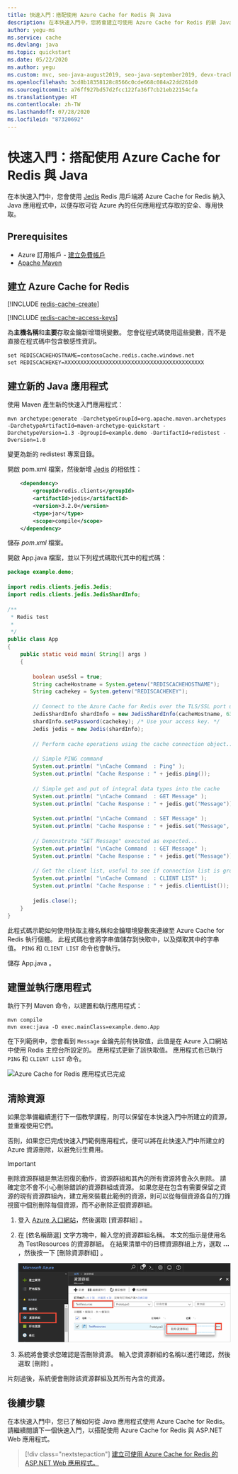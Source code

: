 ```yaml
---
title: 快速入門：搭配使用 Azure Cache for Redis 與 Java
description: 在本快速入門中，您將會建立可使用 Azure Cache for Redis 的新 Java 應用程式
author: yegu-ms
ms.service: cache
ms.devlang: java
ms.topic: quickstart
ms.date: 05/22/2020
ms.author: yegu
ms.custom: mvc, seo-java-august2019, seo-java-september2019, devx-track-java
ms.openlocfilehash: 3cd8b18358128c8566c0cde668c084a22dd261d0
ms.sourcegitcommit: a76ff927bd57d2fcc122fa36f7cb21eb22154cfa
ms.translationtype: HT
ms.contentlocale: zh-TW
ms.lasthandoff: 07/28/2020
ms.locfileid: "87320692"
---
```

# <a name="quickstart-use-azure-cache-for-redis-with-java"></a>快速入門：搭配使用 Azure Cache for Redis 與 Java

在本快速入門中，您會使用 [Jedis](https://github.com/xetorthio/jedis) Redis 用戶端將 Azure Cache for Redis 納入 Java 應用程式中，以便存取可從 Azure 內的任何應用程式存取的安全、專用快取。

## <a name="prerequisites"></a>Prerequisites

- Azure 訂用帳戶 - [建立免費帳戶](https://azure.microsoft.com/free/)
- [Apache Maven](https://maven.apache.org/download.cgi)

## <a name="create-an-azure-cache-for-redis"></a>建立 Azure Cache for Redis

[!INCLUDE [redis-cache-create](../../includes/redis-cache-create.md)]

[!INCLUDE [redis-cache-access-keys](../../includes/redis-cache-access-keys.md)]

為**主機名稱**和**主要**存取金鑰新增環境變數。 您會從程式碼使用這些變數，而不是直接在程式碼中包含敏感性資訊。

```CMD 
set REDISCACHEHOSTNAME=contosoCache.redis.cache.windows.net
set REDISCACHEKEY=XXXXXXXXXXXXXXXXXXXXXXXXXXXXXXXXXXXXXXXXXXXX
```

## <a name="create-a-new-java-app"></a>建立新的 Java 應用程式

使用 Maven 產生新的快速入門應用程式：

```CMD
mvn archetype:generate -DarchetypeGroupId=org.apache.maven.archetypes -DarchetypeArtifactId=maven-archetype-quickstart -DarchetypeVersion=1.3 -DgroupId=example.demo -DartifactId=redistest -Dversion=1.0
```

變更為新的 redistest  專案目錄。

開啟 pom.xml  檔案，然後新增 [Jedis](https://github.com/xetorthio/jedis) 的相依性：

```xml
    <dependency>
        <groupId>redis.clients</groupId>
        <artifactId>jedis</artifactId>
        <version>3.2.0</version>
        <type>jar</type>
        <scope>compile</scope>
    </dependency>
```

儲存 *pom.xml* 檔案。

開啟 App.java  檔案，並以下列程式碼取代其中的程式碼：

```java
package example.demo;

import redis.clients.jedis.Jedis;
import redis.clients.jedis.JedisShardInfo;

/**
 * Redis test
 *
 */
public class App 
{
    public static void main( String[] args )
    {

        boolean useSsl = true;
        String cacheHostname = System.getenv("REDISCACHEHOSTNAME");
        String cachekey = System.getenv("REDISCACHEKEY");

        // Connect to the Azure Cache for Redis over the TLS/SSL port using the key.
        JedisShardInfo shardInfo = new JedisShardInfo(cacheHostname, 6380, useSsl);
        shardInfo.setPassword(cachekey); /* Use your access key. */
        Jedis jedis = new Jedis(shardInfo);      

        // Perform cache operations using the cache connection object...

        // Simple PING command        
        System.out.println( "\nCache Command  : Ping" );
        System.out.println( "Cache Response : " + jedis.ping());

        // Simple get and put of integral data types into the cache
        System.out.println( "\nCache Command  : GET Message" );
        System.out.println( "Cache Response : " + jedis.get("Message"));

        System.out.println( "\nCache Command  : SET Message" );
        System.out.println( "Cache Response : " + jedis.set("Message", "Hello! The cache is working from Java!"));

        // Demonstrate "SET Message" executed as expected...
        System.out.println( "\nCache Command  : GET Message" );
        System.out.println( "Cache Response : " + jedis.get("Message"));

        // Get the client list, useful to see if connection list is growing...
        System.out.println( "\nCache Command  : CLIENT LIST" );
        System.out.println( "Cache Response : " + jedis.clientList());

        jedis.close();
    }
}
```

此程式碼示範如何使用快取主機名稱和金鑰環境變數來連線至 Azure Cache for Redis 執行個體。 此程式碼也會將字串值儲存到快取中，以及擷取其中的字串值。 `PING` 和 `CLIENT LIST` 命令也會執行。 

儲存 App.java  。

## <a name="build-and-run-the-app"></a>建置並執行應用程式

執行下列 Maven 命令，以建置和執行應用程式：

```CMD
mvn compile
mvn exec:java -D exec.mainClass=example.demo.App
```

在下列範例中，您會看到 `Message` 金鑰先前有快取值，此值是在 Azure 入口網站中使用 Redis 主控台所設定的。 應用程式更新了該快取值。 應用程式也已執行 `PING` 和 `CLIENT LIST` 命令。

![Azure Cache for Redis 應用程式已完成](./media/cache-java-get-started/azure-cache-redis-complete.png)

## <a name="clean-up-resources"></a>清除資源

如果您準備繼續進行下一個教學課程，則可以保留在本快速入門中所建立的資源，並重複使用它們。

否則，如果您已完成快速入門範例應用程式，便可以將在此快速入門中所建立的 Azure 資源刪除，以避免衍生費用。 

> [!IMPORTANT]
> 刪除資源群組是無法回復的動作，資源群組和其內的所有資源將會永久刪除。 請確定您不會不小心刪除錯誤的資源群組或資源。 如果您是在包含有需要保留之資源的現有資源群組內，建立用來裝載此範例的資源，則可以從每個資源各自的刀鋒視窗中個別刪除每個資源，而不必刪除正個資源群組。
>

1. 登入 [Azure 入口網站](https://portal.azure.com)，然後選取 [資源群組]  。

1. 在 [依名稱篩選]  文字方塊中，輸入您的資源群組名稱。 本文的指示是使用名為 TestResources  的資源群組。 在結果清單中的目標資源群組上方，選取 **...** ，然後按一下 [刪除資源群組]  。

   ![Azure 資源群組已刪除](./media/cache-java-get-started/azure-cache-redis-delete-resource-group.png)

1. 系統將會要求您確認是否刪除資源。 輸入您資源群組的名稱以進行確認，然後選取 [刪除]  。

片刻過後，系統便會刪除該資源群組及其所有內含的資源。

## <a name="next-steps"></a>後續步驟

在本快速入門中，您已了解如何從 Java 應用程式使用 Azure Cache for Redis。 請繼續閱讀下一個快速入門，以搭配使用 Azure Cache for Redis 與 ASP.NET Web 應用程式。

> [!div class="nextstepaction"]
> [建立可使用 Azure Cache for Redis 的 ASP.NET Web 應用程式。](./cache-web-app-howto.md)
